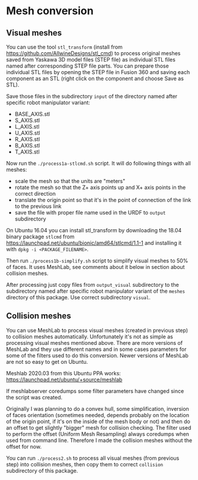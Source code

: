 # Mesh conversion

## Visual meshes

You can use the tool `stl_transform` (install from https://github.com/AllwineDesigns/stl_cmd) to process
original meshes saved from Yaskawa 3D model files (STEP file) as individual STL files named after
corresponding STEP file parts. You can prepare those individual STL files by opening the STEP file
in Fusion 360 and saving each component as an STL (right click on the component and choose Save as STL).

Save those files in the subdirectory `input` of the directory named after specific robot manipulator
variant:

* BASE_AXIS.stl
* S_AXIS.stl
* L_AXIS.stl
* U_AXIS.stl
* R_AXIS.stl
* B_AXIS.stl
* T_AXIS.stl

Now run the `./process1a-stlcmd.sh` script. It will do following things with all meshes:

* scale the mesh so that the units are "meters"
* rotate the mesh so that the Z+ axis points up and X+ axis points in the correct direction
* translate the origin point so that it's in the point of connection of the link to the previous link
* save the file with proper file name used in the URDF to `output` subdirectory

On Ubuntu 16.04 you can install stl_transform by downloading the 18.04 binary package `stlcmd` from
https://launchpad.net/ubuntu/bionic/amd64/stlcmd/1.1-1 and installing it with `dpkg -i <PACKAGE_FILENAME>`.

Then run `./process1b-simplify.sh` script to simplify visual meshes to 50% of faces. It uses MeshLab, see
comments about it below in section about collision meshes.

After processing just copy files from `output_visual` subdirectory to the subdirectory named after specific
robot manipulator variant of the `meshes` directory of this package. Use correct subdirectory `visual`.

## Collision meshes

You can use MeshLab to process visual meshes (created in previous step) to collision meshes automatically.
Unfortunately it's not as simple as processing visual meshes mentioned above. There are more versions of
MeshLab and they use different names and in some cases parameters for some of the filters used to do this
conversion. Newer versions of MeshLab are not so easy to get on Ubuntu. 

Meshlab 2020.03 from this Ubuntu PPA works: https://launchpad.net/ubuntu/+source/meshlab

If meshlabserver coredumps some filter parameters have changed since the script was created.

Originally I was planning to do a convex hull, some simplification, inversion of faces orientation (sometimes
needed, depends probably on the location of the origin point, if it's on the inside of the mesh body or not)
and then do an offset to get slightly "bigger" mesh for collision checking. The filter used to perform the
offset (Uniform Mesh Resampling) always coredumps when used from command line. Therefore I made the collision
meshes without the offset for now.

You can run `./process2.sh` to process all visual meshes (from previous step) into collision meshes, then copy
them to correct `collision` subdirectory of this package.
